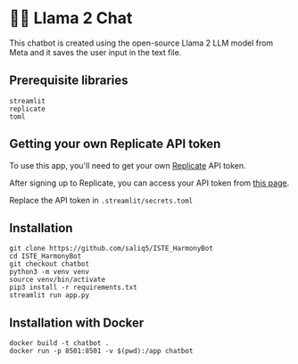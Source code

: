 # 🦙💬 Llama 2 Chat

This chatbot is created using the open-source Llama 2 LLM model from Meta and it saves the user input in the text file.

## Prerequisite libraries

```
streamlit
replicate
toml
```

## Getting your own Replicate API token

To use this app, you'll need to get your own [Replicate](https://replicate.com/) API token.

After signing up to Replicate, you can access your API token from [this page](https://replicate.com/account/api-tokens).

Replace the API token in ` .streamlit/secrets.toml `


## Installation

```
git clone https://github.com/saliq5/ISTE_HarmonyBot
cd ISTE_HarmonyBot
git checkout chatbot
python3 -m venv venv
source venv/bin/activate
pip3 install -r requirements.txt
streamlit run app.py
```
## Installation with Docker

```
docker build -t chatbot .
docker run -p 8501:8501 -v $(pwd):/app chatbot
```

